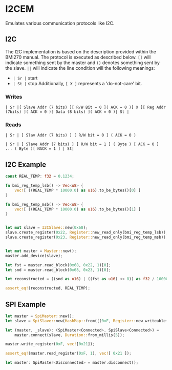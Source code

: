 # I2CEM
Emulates various communication protocols like I2C.

## I2C
The I2C implementation is based on the description provided within the BMI270 manual. The protocol is executed as described below. `[]` will indicate something sent by the master and `()` denotes something sent by the slave. `||` will indicate the line condition will the following meanings:
- `| Sr |` start
- `| St |` stop
Additionally, `[ X ]` represents a 'do-not-care' bit.

### Writes
```
| Sr |[ Slave Addr (7 bits) ][ R/W Bit = 0 ]( ACK = 0 )[ X ][ Reg Addr (7bits) ]( ACK = 0 )[ Data (8 bits) ]( ACK = 0 )| St |
```

### Reads
```
| Sr | [ Slav Addr (7 bits) ] [ R/W bit = 0 ] ( ACK = 0 )

| Sr | [ Slave Addr (7 bits) ] [ R/W bit = 1 ] ( Byte ) [ ACK = 0 ] ... ( Byte )[ NACK = 1 ] | St|
```


## I2C Example
```rust
const REAL_TEMP: f32 = 0.1234;

fn bmi_reg_temp_lsb() -> Vec<u8> {
    vec![ ((REAL_TEMP * 10000.0) as u16).to_be_bytes()[0] ]
}

fn bmi_reg_temp_msb() -> Vec<u8> {
    vec![ ((REAL_TEMP * 10000.0) as u16).to_be_bytes()[1] ]
}


let mut slave = I2CSlave::new(0x68);
slave.create_register(0x22, Register::new_read_only(bmi_reg_temp_lsb));
slave.create_register(0x23, Register::new_read_only(bmi_reg_temp_msb));


let mut master = Master::new();
master.add_device(slave);

let fst = master.read_block(0x68, 0x22, 1)[0];
let snd = master.read_block(0x68, 0x23, 1)[0];

let reconstructed = ((snd as u16) | ((fst as u16) << 8)) as f32 / 10000.0;

assert_eq!(reconstructed, REAL_TEMP);

```

## SPI Example
```rust
let master = SpiMaster::new();
let slave = SpiSlave::new(HashMap::from([(0xF, Register::new_writeable())]));

let (master, _slave): (SpiMaster<Connected>, SpiSlave<Connected>) =
    master.connect(slave, Duration::from_millis(5));

master.write_register(0xF, vec![0x21]);

assert_eq!(master.read_register(0xF, 1), vec![ 0x21 ]);

let master: SpiMaster<Disconnected> = master.disconnect();
```